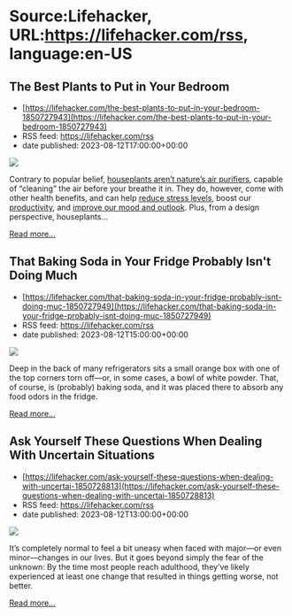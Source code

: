 # Source:Lifehacker, URL:https://lifehacker.com/rss, language:en-US

## The Best Plants to Put in Your Bedroom
 - [https://lifehacker.com/the-best-plants-to-put-in-your-bedroom-1850727943](https://lifehacker.com/the-best-plants-to-put-in-your-bedroom-1850727943)
 - RSS feed: https://lifehacker.com/rss
 - date published: 2023-08-12T17:00:00+00:00

<img class="type:primaryImage" src="https://i.kinja-img.com/gawker-media/image/upload/s--EKfhw8kv--/c_fit,fl_progressive,q_80,w_636/1456d054154091ef0bca12a78ea4dcea.jpg" /><p>Contrary to popular belief, <a href="https://lifehacker.com/do-houseplants-actually-filter-your-air-1847363465" target="_blank">houseplants aren’t nature’s air purifiers</a>, capable of “cleaning” the air before your breathe it in. They do, however, come with other health benefits, and can help <a href="https://www.ncbi.nlm.nih.gov/pmc/articles/PMC4419447/" rel="noopener noreferrer" target="_blank">reduce stress levels</a>, boost our <a href="https://journals.ashs.org/hortsci/view/journals/hortsci/42/3/article-p581.xml" rel="noopener noreferrer" target="_blank">productivity</a>, and <a href="https://www.ncbi.nlm.nih.gov/pmc/articles/PMC4877070/" rel="noopener noreferrer" target="_blank">improve our mood and outlook</a>. Plus, from a design perspective, houseplants…</p><p><a href="https://lifehacker.com/the-best-plants-to-put-in-your-bedroom-1850727943">Read more...</a></p>

## That Baking Soda in Your Fridge Probably Isn't Doing Much
 - [https://lifehacker.com/that-baking-soda-in-your-fridge-probably-isnt-doing-muc-1850727949](https://lifehacker.com/that-baking-soda-in-your-fridge-probably-isnt-doing-muc-1850727949)
 - RSS feed: https://lifehacker.com/rss
 - date published: 2023-08-12T15:00:00+00:00

<img class="type:primaryImage" src="https://i.kinja-img.com/gawker-media/image/upload/s--L8WoQOF7--/c_fit,fl_progressive,q_80,w_636/1b1c519afdfad2562911c0723547bb81.jpg" /><p>Deep in the back of many refrigerators sits a small orange box with one of the top corners torn off—or, in some cases, a bowl of white powder. That, of course, is (probably) baking soda, and it was placed there to absorb any food odors in the fridge. </p><p><a href="https://lifehacker.com/that-baking-soda-in-your-fridge-probably-isnt-doing-muc-1850727949">Read more...</a></p>

## Ask Yourself These Questions When Dealing With Uncertain Situations
 - [https://lifehacker.com/ask-yourself-these-questions-when-dealing-with-uncertai-1850728813](https://lifehacker.com/ask-yourself-these-questions-when-dealing-with-uncertai-1850728813)
 - RSS feed: https://lifehacker.com/rss
 - date published: 2023-08-12T13:00:00+00:00

<img class="type:primaryImage" src="https://i.kinja-img.com/gawker-media/image/upload/s--GI5Vcao5--/c_fit,fl_progressive,q_80,w_636/f62fbaed0b46d4ee48905b20d421a9bc.jpg" /><p>It’s completely normal to feel a bit uneasy when faced with major—or even minor—changes in our lives. But it goes beyond simply the fear of the unknown: By the time most people reach adulthood, they’ve likely experienced at least one change that resulted in things getting worse, not better. </p><p><a href="https://lifehacker.com/ask-yourself-these-questions-when-dealing-with-uncertai-1850728813">Read more...</a></p>

